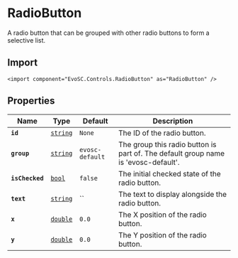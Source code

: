 # RadioButton
A radio button that can be grouped with other radio buttons to form a selective list.

## Import
```xml:no-line-numbers
<import component="EvoSC.Controls.RadioButton" as="RadioButton" />
```

## Properties
| Name | Type | Default | Description |
|------|------|---------|-------------|
| **`id`** | [`string`](#) | `None` | The ID of the radio button. |
| **`group`** | [`string`](#) | `evosc-default` | The group this radio button is part of. The default group name is 'evosc-default'. |
| **`isChecked`** | [`bool`](#) | `false` | The initial checked state of the radio button. |
| **`text`** | [`string`](#) | `` | The text to display alongside the radio button. |
| **`x`** | [`double`](#) | `0.0` | The X position of the radio button. |
| **`y`** | [`double`](#) | `0.0` | The Y position of the radio button. |
